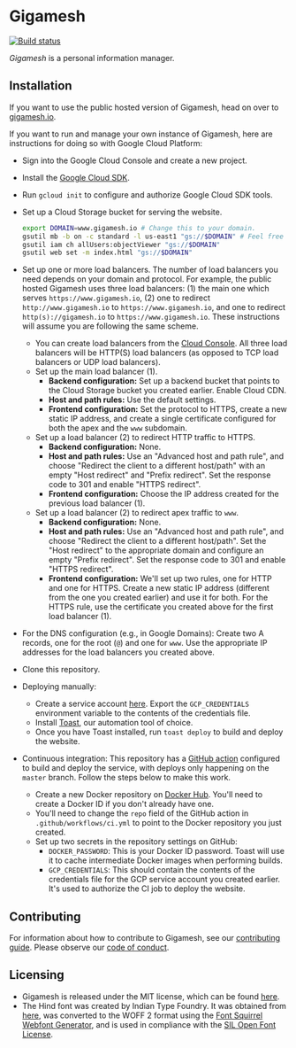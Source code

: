 # Gigamesh

[![Build status](https://github.com/stepchowfun/gigamesh/workflows/Continuous%20integration/badge.svg?branch=master)](https://github.com/stepchowfun/gigamesh/actions?query=branch%3Amaster)

_Gigamesh_ is a personal information manager.

## Installation

If you want to use the public hosted version of Gigamesh, head on over to [gigamesh.io](https://www.gigamesh.io/).

If you want to run and manage your own instance of Gigamesh, here are instructions for doing so with Google Cloud Platform:

- Sign into the Google Cloud Console and create a new project.
- Install the [Google Cloud SDK](https://cloud.google.com/sdk/install).
- Run `gcloud init` to configure and authorize Google Cloud SDK tools.
- Set up a Cloud Storage bucket for serving the website.

  ```sh
  export DOMAIN=www.gigamesh.io # Change this to your domain.
  gsutil mb -b on -c standard -l us-east1 "gs://$DOMAIN" # Feel free to change `us-east1` to something else.
  gsutil iam ch allUsers:objectViewer "gs://$DOMAIN"
  gsutil web set -m index.html "gs://$DOMAIN"
  ```

- Set up one or more load balancers. The number of load balancers you need depends on your domain and protocol. For example, the public hosted Gigamesh uses three load balancers: (1) the main one which serves `https://www.gigamesh.io`, (2) one to redirect `http://www.gigamesh.io` to `https://www.gigamesh.io`, and one to redirect `http(s)://gigamesh.io` to `https://www.gigamesh.io`. These instructions will assume you are following the same scheme.
  - You can create load balancers from the [Cloud Console](https://console.cloud.google.com/net-services/loadbalancing/list). All three load balancers will be HTTP(S) load balancers (as opposed to TCP load balancers or UDP load balancers).
  - Set up the main load balancer (1).
    - **Backend configuration:** Set up a backend bucket that points to the Cloud Storage bucket you created earlier. Enable Cloud CDN.
    - **Host and path rules:** Use the default settings.
    - **Frontend configuration:** Set the protocol to HTTPS, create a new static IP address, and create a single certificate configured for both the apex and the `www` subdomain.
  - Set up a load balancer (2) to redirect HTTP traffic to HTTPS.
    - **Backend configuration:** None.
    - **Host and path rules:** Use an "Advanced host and path rule", and choose "Redirect the client to a different host/path" with an empty "Host redirect" and "Prefix redirect". Set the response code to 301 and enable "HTTPS redirect".
    - **Frontend configuration:** Choose the IP address created for the previous load balancer (1).
  - Set up a load balancer (2) to redirect apex traffic to `www`.
    - **Backend configuration:** None.
    - **Host and path rules:** Use an "Advanced host and path rule", and choose "Redirect the client to a different host/path". Set the "Host redirect" to the appropriate domain and configure an empty "Prefix redirect". Set the response code to 301 and enable "HTTPS redirect".
    - **Frontend configuration:** We'll set up two rules, one for HTTP and one for HTTPS. Create a new static IP address (different from the one you created earlier) and use it for both. For the HTTPS rule, use the certificate you created above for the first load balancer (1).
- For the DNS configuration (e.g., in Google Domains): Create two A records, one for the root (`@`) and one for `www`. Use the appropriate IP addresses for the load balancers you created above.
- Clone this repository.
- Deploying manually:
  - Create a service account [here](https://console.cloud.google.com/apis/credentials/serviceaccountkey). Export the `GCP_CREDENTIALS` environment variable to the contents of the credentials file.
  - Install [Toast](https://github.com/stepchowfun/toast), our automation tool of choice.
  - Once you have Toast installed, run `toast deploy` to build and deploy the website.
- Continuous integration: This repository has a [GitHub action](https://github.com/stepchowfun/gigamesh/blob/master/.github/workflows/ci.yml) configured to build and deploy the service, with deploys only happening on the `master` branch. Follow the steps below to make this work.
  - Create a new Docker repository on [Docker Hub](https://hub.docker.com/). You'll need to create a Docker ID if you don't already have one.
  - You'll need to change the `repo` field of the GitHub action in `.github/workflows/ci.yml` to point to the Docker repository you just created.
  - Set up two secrets in the repository settings on GitHub:
    - `DOCKER_PASSWORD`: This is your Docker ID password. Toast will use it to cache intermediate Docker images when performing builds.
    - `GCP_CREDENTIALS`: This should contain the contents of the credentials file for the GCP service account you created earlier. It's used to authorize the CI job to deploy the website.

## Contributing

For information about how to contribute to Gigamesh, see our [contributing guide](https://github.com/stepchowfun/gigamesh/blob/master/CONTRIBUTING.md). Please observe our [code of conduct](https://github.com/stepchowfun/gigamesh/blob/master/CODE_OF_CONDUCT.md).

## Licensing

- Gigamesh is released under the MIT license, which can be found [here](https://github.com/stepchowfun/gigamesh/blob/master/LICENSE.md).
- The Hind font was created by Indian Type Foundry. It was obtained from [here](https://www.fontsquirrel.com/fonts/hind), was converted to the WOFF 2 format using the [Font Squirrel Webfont Generator](https://www.fontsquirrel.com/tools/webfont-generator), and is used in compliance with the [SIL Open Font License](https://www.fontsquirrel.com/license/hind).
